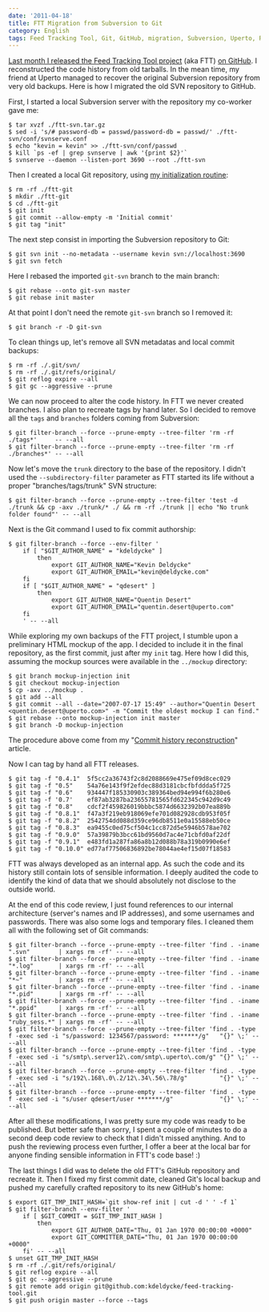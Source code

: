 ```yaml
---
date: '2011-04-18'
title: FTT Migration from Subversion to Git
category: English
tags: Feed Tracking Tool, Git, GitHub, migration, Subversion, Uperto, Regular expression
---
```


[Last month I released the Feed Tracking Tool project]({filename}/2011/feed-tracking-tool-released-open-source-license.md) (aka FTT) [on GitHub](https://github.com/kdeldycke/feed-tracking-tool). I reconstructed the code history from old tarballs. In the mean time, my friend at Uperto managed to recover the original Subversion repository from very old backups. Here is how I migrated the old SVN repository to GitHub.

First, I started a local Subversion server with the repository my co-worker gave me:

```shell-session
$ tar xvzf ./ftt-svn.tar.gz
$ sed -i 's/# password-db = passwd/password-db = passwd/' ./ftt-svn/conf/svnserve.conf
$ echo "kevin = kevin" >> ./ftt-svn/conf/passwd
$ kill `ps -ef | grep svnserve | awk '{print $2}'`
$ svnserve --daemon --listen-port 3690 --root ./ftt-svn
```

Then I created a local Git repository, using [my initialization routine]({filename}/2010/initialize-git-repositories.md):

```shell-session
$ rm -rf ./ftt-git
$ mkdir ./ftt-git
$ cd ./ftt-git
$ git init
$ git commit --allow-empty -m 'Initial commit'
$ git tag "init"
```

The next step consist in importing the Subversion repository to Git:

```shell-session
$ git svn init --no-metadata --username kevin svn://localhost:3690
$ git svn fetch
```

Here I rebased the imported `git-svn` branch to the main branch:

```shell-session
$ git rebase --onto git-svn master
$ git rebase init master
```

At that point I don't need the remote `git-svn` branch so I removed it:

```shell-session
$ git branch -r -D git-svn
```

To clean things up, let's remove all SVN metadatas and local commit backups:

```shell-session
$ rm -rf ./.git/svn/
$ rm -rf ./.git/refs/original/
$ git reflog expire --all
$ git gc --aggressive --prune
```

We can now proceed to alter the code history. In FTT we never created branches. I also plan to recreate tags by hand later. So I decided to remove all the `tags` and `branches` folders coming from Subversion:

```shell-session
$ git filter-branch --force --prune-empty --tree-filter 'rm -rf ./tags*'     -- --all
$ git filter-branch --force --prune-empty --tree-filter 'rm -rf ./branches*' -- --all
```

Now let's move the `trunk` directory to the base of the repository. I didn't used the `--subdirectory-filter` parameter as FTT started its life without a proper "branches/tags/trunk" SVN structure:

```shell-session
$ git filter-branch --force --prune-empty --tree-filter 'test -d ./trunk && cp -axv ./trunk/* ./ && rm -rf ./trunk || echo "No trunk folder found"' -- --all
```

Next is the Git command I used to fix commit authorship:

```shell-session
$ git filter-branch --force --env-filter '
    if [ "$GIT_AUTHOR_NAME" = "kdeldycke" ]
        then
            export GIT_AUTHOR_NAME="Kevin Deldycke"
            export GIT_AUTHOR_EMAIL="kevin@deldycke.com"
    fi
    if [ "$GIT_AUTHOR_NAME" = "qdesert" ]
        then
            export GIT_AUTHOR_NAME="Quentin Desert"
            export GIT_AUTHOR_EMAIL="quentin.desert@uperto.com"
    fi
    ' -- --all
```

While exploring my own backups of the FTT project, I stumble upon a preliminary HTML mockup of the app. I decided to include it in the final repository, as the first commit, just after my `init` tag. Here how I did this, assuming the mockup sources were available in the `../mockup` directory:

```shell-session
$ git branch mockup-injection init
$ git checkout mockup-injection
$ cp -axv ../mockup .
$ git add --all
$ git commit --all --date="2007-07-17 15:49" --author="Quentin Desert <quentin.desert@uperto.com>" -m "Commit the oldest mockup I can find."
$ git rebase --onto mockup-injection init master
$ git branch -D mockup-injection
```

The procedure above come from my "[Commit history reconstruction]({filename}/2010/git-commit-history-reconstruction.md)" article.

Now I can tag by hand all FTT releases.

```shell-session
$ git tag -f "0.4.1"  5f5cc2a36743f2c8d2088669e475ef09d8cec029
$ git tag -f "0.5"    54a76e143f9f2efdec88d3181cbcfbfddda5f725
$ git tag -f "0.6"    934447f185330903c389364bed94e994f6b280e6
$ git tag -f '0.7'    ef87ab3287ba23655781565fd622345c942d9c49
$ git tag -f "0.8"    cdcf2f459826019bbbc5874d6632392b07ea889b
$ git tag -f "0.8.1"  f47a3f219eb918069efe701d082928cdb953f05f
$ git tag -f "0.8.2"  2542754dd088d359ce96db8511e0a15588eb50ce
$ git tag -f "0.8.3"  ea9455c0ed75cf504c1cc872d5e5946b578ae702
$ git tag -f "0.9.0"  57a39879b3bcc61bd9560d7ac4e71cbfd0af22df
$ git tag -f "0.9.1"  e483fd1a287fa86a8b12d088b78a319b0990e6ef
$ git tag -f "0.10.0" ed77af77506836892be78044ae4ef15d07f18583
```

FTT was always developed as an internal app. As such the code and its history still contain lots of sensible information. I deeply audited the code to identify the kind of data that we should absolutely not disclose to the outside world.

At the end of this code review, I just found references to our internal architecture (server's names and IP addresses), and some usernames and passwords. There was also some logs and temporary files. I cleaned them all with the following set of Git commands:

```shell-session
$ git filter-branch --force --prune-empty --tree-filter 'find . -iname ".svn"        | xargs rm -rf' -- --all
$ git filter-branch --force --prune-empty --tree-filter 'find . -iname "*.log"       | xargs rm -rf' -- --all
$ git filter-branch --force --prune-empty --tree-filter 'find . -iname "*~"          | xargs rm -rf' -- --all
$ git filter-branch --force --prune-empty --tree-filter 'find . -iname "*.pid"       | xargs rm -rf' -- --all
$ git filter-branch --force --prune-empty --tree-filter 'find . -iname "*.ppid"      | xargs rm -rf' -- --all
$ git filter-branch --force --prune-empty --tree-filter 'find . -iname "ruby_sess.*" | xargs rm -rf' -- --all
$ git filter-branch --force --prune-empty --tree-filter 'find . -type f -exec sed -i "s/password: 1234567/password: *******/g"   "{}" \;' -- --all
$ git filter-branch --force --prune-empty --tree-filter 'find . -type f -exec sed -i "s/smtp\.server12\.com/smtp\.uperto\.com/g" "{}" \;' -- --all
$ git filter-branch --force --prune-empty --tree-filter 'find . -type f -exec sed -i "s/192\.168\.0\.2/12\.34\.56\.78/g"         "{}" \;' -- --all
$ git filter-branch --force --prune-empty --tree-filter 'find . -type f -exec sed -i "s/user qdesert/user *******/g"             "{}" \;' -- --all
```

After all these modifications, I was pretty sure my code was ready to be published. But better safe than sorry, I spent a couple of minutes to do a second deep code review to check that I didn't missed anything. And to push the reviewing process even further, I offer a beer at the local bar for anyone finding sensible information in FTT's code base! :)

The last things I did was to delete the old FTT's GitHub repository and recreate it. Then I fixed my first commit date, cleaned Git's local backup and pushed my carefully crafted repository to its new GitHub's home:

```shell-session
$ export GIT_TMP_INIT_HASH=`git show-ref init | cut -d ' ' -f 1`
$ git filter-branch --env-filter '
    if [ $GIT_COMMIT = $GIT_TMP_INIT_HASH ]
        then
            export GIT_AUTHOR_DATE="Thu, 01 Jan 1970 00:00:00 +0000"
            export GIT_COMMITTER_DATE="Thu, 01 Jan 1970 00:00:00 +0000"
    fi' -- --all
$ unset GIT_TMP_INIT_HASH
$ rm -rf ./.git/refs/original/
$ git reflog expire --all
$ git gc --aggressive --prune
$ git remote add origin git@github.com:kdeldycke/feed-tracking-tool.git
$ git push origin master --force --tags
```
